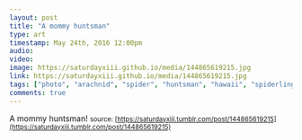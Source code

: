 ```yaml
---
layout: post
title: "A mommy huntsman"
type: art
timestamp: May 24th, 2016 12:00pm
audio: 
video: 
image: https://saturdayxiii.github.io/media/144865619215.jpg
link: https://saturdayxiii.github.io/media/144865619215.jpg
tags: ["photo", "arachnid", "spider", "huntsman", "hawaii", "spiderlings", "photography", "art"]
comments: true
---
```

A mommy huntsman!
<small>source: [https://saturdayxiii.tumblr.com/post/144865619215](https://saturdayxiii.tumblr.com/post/144865619215)</small>